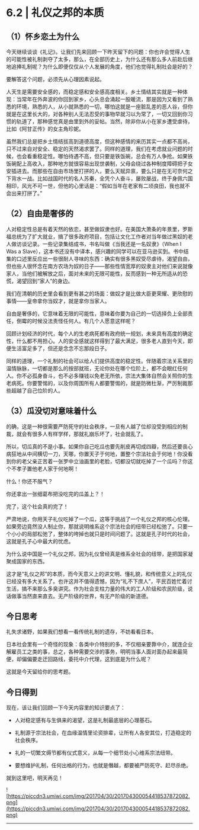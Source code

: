 # 6.2 | 礼仪之邦的本质

## （1）怀乡恋土为什么

今天继续谈谈《礼记》。让我们先来回顾一下昨天留下的问题：你也许会觉得人生的可能性被礼制剥夺了太多，那么，在全部历史上，为什么还有那么多人前赴后继地追捧礼制呢？为什么即便仅仅从个人发展的角度，他们也觉得礼制社会是好的？

要解答这个问题，必须先从心理因素说起。

人天生是需要安全感的，而稳定感和安全感高度相关。乡土情结其实就是一种体现：当常年在外奔波的你回到家乡，心头总会涌起一股暖流，那是因为又看到了熟悉的环境，熟悉的人，从小就熟悉的一切，哪怕这就是一座脏乱差的恶人谷，但你就是在这里长大的，对各种别人无法忍受的事物早就习以为常了，一切又回到你习惯的轨道了，那种感觉真是由里到外的妥帖。当然，除非你从小在家乡遭受虐待，比如《阿甘正传》的女主角珍妮。

虽然我们总是把乡土情结拔高到道德高度，但这种感情的来历其实一点都不高尚，只不过来自对安全、稳定的天然渴求罢了。同样的道理，我们在考虑就业问题的时候，也会看重稳定性。哪怕待遇不高，但只要是铁饭碗，总会有万人争抢。如果铁饭碗配上高收入，那种地方就很容易出现世袭制，父母会绕过各种制度障碍把子女安插进去。而那些在自由市场里打拼的人，要么天赋异禀，要么只是在无可奈何之下背水一战。比如战国时代的名人苏秦，全凭个人奋斗，屡败屡战，终于身佩六国相印，风光不可一世，但他的心里话是：“假如当年在老家有二顷良田，我也就不会出来打拼了。”

## （2）自由是奢侈的

人对稳定性总是有着天然的依恋，甚至做奴隶也好。在美国大萧条的年景里，罗斯福总统为了扩大就业，搞了很多政府项目，包括让文化工作者对当年做过黑奴的老人做访谈记录。一些记录集结成书，书名叫做《当我还是一名奴隶》（When I Was a Slave），这本书还没有中译本，感兴趣的同学可以在亚马逊买到。书中结集的口述里反应出一些很耐人寻味的东西：确实有很多黑奴受尽虐待，渴望自由，但也些人很怀念在南方农场为奴的日子——那些性情宽厚的奴隶主对他们来说就像家人，当他们被解放之后，面对未来的无限可能性，反而感到一种无所适从的恐慌，渴望回到“家人”的身边。

我们在清朝的历史里会看到更有甚之的场面：做奴才是比做大臣更荣耀、更欣慰的事情——皇帝拿你当奴才，就是拿你当家人。

自由是奢侈的，它意味着无限的可能性，意味着你要为自己的一切选择负上全部责任，倒霉的时候没法责怪任何人。有几个人愿意这样呢？

回顾计划经济的时代，每个人的生老病死都有政府统一规划，未来具有高度的确定性，什么都不用担心。人的安全感就这样得到了最大满足，很多老人直到今天，即便生活富足多了，但还是念念不忘那段日子。

同样的道理，一个礼制的社会可以给人们提供高度的稳定性。伴随着宗法关系里的温情脉脉，一切都是那么的按部就班，无论你处在哪个位阶上，都不会眼红任何人。你不必孤身奋斗，也不必多赚钱以免老无所依，宗法大集体自然会关照你的生老病死。你要警惕的，以及你周围所有人都要警惕的，就是防微杜渐，严厉制裁那些超越了自己位阶的人。

## （3）瓜没切对意味着什么

的确，这是一种很需要严防死守的社会秩序，一旦有人越了位却没受到相应的制裁，就会有很多人有样学样，那就礼崩乐坏了，社会就乱了。

所以，切瓜真的不是小事。如果你自己吃瓜也要先削皮再切成四瓣，然后还要丧心病狂地从中间横切一刀，天哪，你置天子于何地，置整个宗法社会于何地！你没看到你的老父亲正苦着一张罗中立油画里的老脸，切都没切就吃掉了一个瓜吗？你这个不孝子置他老人家于何地啊！

什么！你还不服气？

你还拿出一张细葛布把没吃完的瓜盖上？！

完了，这个社会真的完了！

严肃地说，你用天子礼仪吃掉了一个瓜，这等于挑战了一个礼仪之邦的核心伦理。如果旁边竟然没人制止你，那就说明维系这个宗法社会的纽带已经松弛了。只要一个小小的局部松弛了，整体的垮掉也就只是时间问题了。这就是孔子时代的社会，这就是孔子心中最大的忧虑。

为什么说中国是一个礼仪之邦，因为礼仪曾经真是维系全社会的纽带，是把国家凝聚成国家的东西。

这才是“礼仪之邦”的本质，而今天意义上的讲文明、懂礼貌，和传统意义上的礼仪已经没有多大关系了。也许这并不值得遗憾，因为“礼不下庶人”，平民百姓忙着讨生活，搞不来那么多臭讲究。作为社会支柱力量的伟大的工人阶级和农民阶级，说话做事当然直来直去。无产阶级的世界，有无产阶级的新道德。

## 今日思考

礼失求诸野，如果我们想看一看传统礼制的遗存，不妨看看日本。

日本社会里有一个奇怪的现象：各类中介特别的多，不仅相亲要靠中介，就连企业解雇员工之类的事，总之，各种需要交涉的事务，明明当事人面对面办起来最简便，却偏偏要走迂回路线，委托中介代理，这到底是为什么呢？

这就是今天留给你的思考题。

## 今日得到

现在，该让我们回顾一下今天内容里的知识要点了：

* 人对稳定感有与生俱来的渴望，这是礼制最底层的心理基石。

* 礼制源于宗法社会，在血缘温情里论资排辈，让所有人各安其位，打造稳定的社会秩序。

* 礼的一切繁文缛节都有仪式意义，从每一个细节处小心维系宗法纽带。

* 要想维护礼制，任何出格的行为，也就是僭越，都要被严防死守、赶尽杀绝。

就到这里吧，明天再见！

![https://piccdn3.umiwi.com/img/201704/30/201704300054418537872082.png](https://piccdn3.umiwi.com/img/201704/30/201704300054418537872082.png)

---
